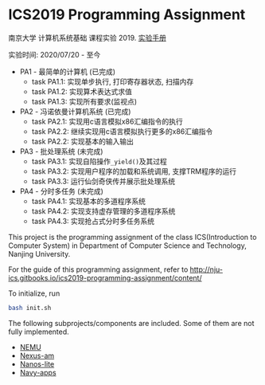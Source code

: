 # ICS2019 Programming Assignment

南京大学 计算机系统基础 课程实验 2019. [实验手册](https://nju-projectn.github.io/ics-pa-gitbook/ics2019/)

实验时间: 2020/07/20 - 至今

* PA1 - 最简单的计算机 (已完成)
  * task PA1.1: 实现单步执行, 打印寄存器状态, 扫描内存
  * task PA1.2: 实现算术表达式求值 
  * task PA1.3: 实现所有要求(监视点)
* PA2 -  冯诺依曼计算机系统 (已完成)
	* task PA2.1: 实现用c语言模拟x86汇编指令的执行
	* task PA2.2: 继续实现用c语言模拟执行更多的x86汇编指令
	* task PA2.2: 实现基本的输入输出
* PA3 - 批处理系统 (未完成)
	* task PA3.1: 实现自陷操作`_yield()`及其过程 
	* task PA3.2: 实现用户程序的加载和系统调用, 支撑TRM程序的运行
	* task PA3.3: 运行仙剑奇侠传并展示批处理系统
* PA4 - 分时多任务 (未完成)
	* task PA4.1: 实现基本的多道程序系统 
	* task PA4.2: 实现支持虚存管理的多道程序系统 
	* task PA4.3: 实现抢占式分时多任务系统

This project is the programming assignment of the class ICS(Introduction to Computer System) in Department of Computer Science and Technology, Nanjing University.

For the guide of this programming assignment,
refer to http://nju-ics.gitbooks.io/ics2019-programming-assignment/content/

To initialize, run
```bash
bash init.sh
```

The following subprojects/components are included. Some of them are not fully implemented.
* [NEMU](https://github.com/NJU-ProjectN/nemu)
* [Nexus-am](https://github.com/NJU-ProjectN/nexus-am)
* [Nanos-lite](https://github.com/NJU-ProjectN/nanos-lite)
* [Navy-apps](https://github.com/NJU-ProjectN/navy-apps)
